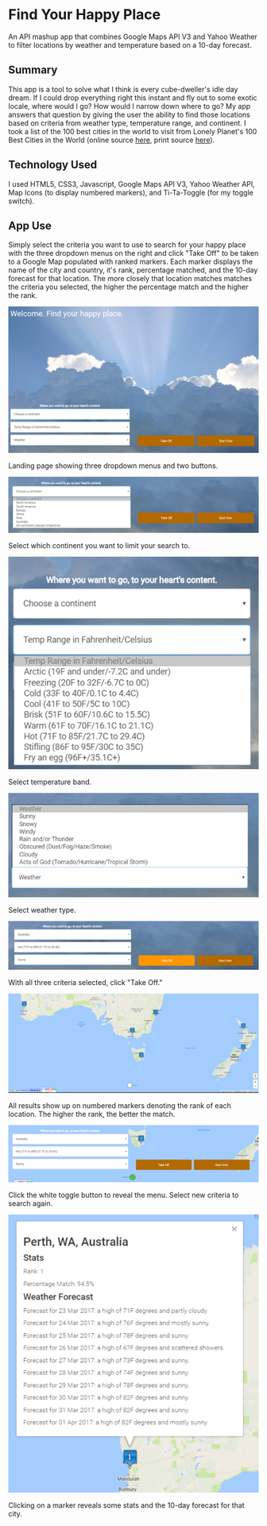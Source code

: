 # Find Your Happy Place #

An API mashup app that combines Google Maps API V3 and Yahoo Weather to filter locations by weather and temperature based on a 10-day forecast.

## Summary ##

This app is a tool to solve what I think is every cube-dweller's idle day dream. If I could drop everything right this instant and fly out to some exotic locale, where would I  go? How would I narrow down where to go?  My app answers that question by giving the user the ability to find those locations based on criteria from weather type, temperature range, and continent. I took a list of the 100 best cities in the world to visit from Lonely Planet's 100 Best Cities in the World (online source [here](http://www.listchallenges.com/lonelyplanets100bestcitiesintheworld/), print source [here](https://books.google.com/books?id=wGCGLEOVs8C)).

## Technology Used ##

I used HTML5, CSS3, Javascript, Google Maps API V3, Yahoo Weather API, Map Icons (to display numbered markers), and Ti-Ta-Toggle (for my toggle switch).

## App Use ##

Simply select the criteria you want to use to search for your happy place with the three dropdown menus on the right and click "Take Off" to be taken to a Google Map populated with ranked markers. Each marker displays the name of the city and country, it's rank, percentage matched, and the 10-day forecast for that location. The more closely that location matches matches the criteria you selected, the higher the percentage match and the higher the rank.

![landing page](screenshots/landing-page.PNG)

Landing page showing three dropdown menus and two buttons.

![selecting continent](screenshots/continent-select.PNG)

Select which continent you want to limit your search to.

![selecting temperature](screenshots/temp-select.PNG)

Select temperature band.

![selecting weather](screenshots/weather-select.PNG)

Select weather type.

![all criteria selected](screenshots/criteria-selected.PNG)

With all three criteria selected, click "Take Off."

![results](screenshots/result-toggled.PNG)

All results show up on numbered markers denoting the rank of each location. The higher the rank, the better the match.

![menu revealed](screenshots/result-not-hidden.PNG)

Click the white toggle button to reveal the menu. Select new criteria to search again.

![infowindow](screenshots/infowindow-result.PNG)

Clicking on a marker reveals some stats and the 10-day forecast for that city.
